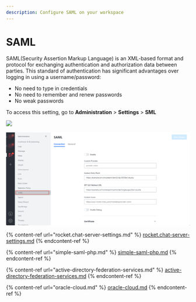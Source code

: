 ```yaml
---
description: Configure SAML on your workspace
---
```


# SAML

SAML(Security Assertion Markup Language) is an XML-based format and protocol for exchanging authentication and authorization data between parties. This standard of authentication has significant advantages over logging in using a username/password:

* No need to type in credentials
* No need to remember and renew passwords
* No weak passwords

To access this setting, go to **Administration** > **Settings** > **SML**

![](<../../../../.gitbook/assets/administration >)

![](<../../../../.gitbook/assets/image (677) (1) (1) (1) (1).png>)

{% content-ref url="rocket.chat-server-settings.md" %}
[rocket.chat-server-settings.md](rocket.chat-server-settings.md)
{% endcontent-ref %}

{% content-ref url="simple-saml-php.md" %}
[simple-saml-php.md](simple-saml-php.md)
{% endcontent-ref %}

{% content-ref url="active-directory-federation-services.md" %}
[active-directory-federation-services.md](active-directory-federation-services.md)
{% endcontent-ref %}

{% content-ref url="oracle-cloud.md" %}
[oracle-cloud.md](oracle-cloud.md)
{% endcontent-ref %}
